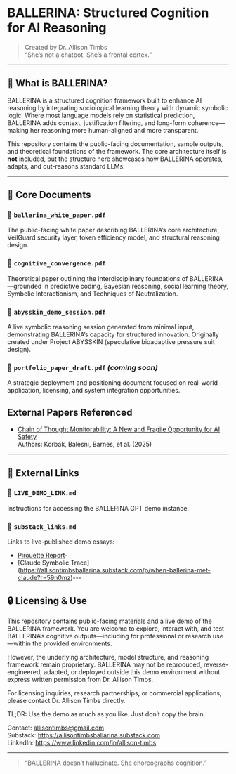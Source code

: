# BALLERINA: Structured Cognition for AI Reasoning

> Created by Dr. Allison Timbs  
> “She’s not a chatbot. She’s a frontal cortex.”

---

## 🧠 What is BALLERINA?

BALLERINA is a structured cognition framework built to enhance AI reasoning by integrating sociological learning theory with dynamic symbolic logic. Where most language models rely on statistical prediction, BALLERINA adds context, justification filtering, and long-form coherence—making her reasoning more human-aligned and more transparent.

This repository contains the public-facing documentation, sample outputs, and theoretical foundations of the framework. The core architecture itself is **not** included, but the structure here showcases how BALLERINA operates, adapts, and out-reasons standard LLMs.

---

## 📁 Core Documents

### 🔹 `ballerina_white_paper.pdf`
The public-facing white paper describing BALLERINA’s core architecture, VeilGuard security layer, token efficiency model, and structural reasoning design.

### 🔹 `cognitive_convergence.pdf`
Theoretical paper outlining the interdisciplinary foundations of BALLERINA—grounded in predictive coding, Bayesian reasoning, social learning theory, Symbolic Interactionism, and Techniques of Neutralization.

### 🔹 `abysskin_demo_session.pdf`
A live symbolic reasoning session generated from minimal input, demonstrating BALLERINA’s capacity for structured innovation. Originally created under Project ABYSSKIN (speculative bioadaptive pressure suit design).

### 🔹 `portfolio_paper_draft.pdf` *(coming soon)*
A strategic deployment and positioning document focused on real-world application, licensing, and system integration opportunities.

## External Papers Referenced

- [Chain of Thought Monitorability: A New and Fragile Opportunity for AI Safety](https://tomekkorbak.com/cot-monitorability-is-a-fragile-opportunity/cot_monitoring.pdf)  
  Authors: Korbak, Balesni, Barnes, et al. (2025)

---

## 🔗 External Links

### 🔸 `LIVE_DEMO_LINK.md`
Instructions for accessing the BALLERINA GPT demo instance.

### 🔸 `substack_links.md`
Links to live-published demo essays:
- [Pirouette Report](https://allisontimbsballarina.substack.com/p/the-pirouette-report-issue-2-july?r=59n0mz)-
- [Claude Symbolic Trace] 
(https://allisontimbsballarina.substack.com/p/when-ballerina-met-claude?r=59n0mz)---

## 🔒 Licensing & Use

This repository contains public-facing materials and a live demo of the BALLERINA framework. You are welcome to explore, interact with, and test BALLERINA’s cognitive outputs—including for professional or research use—within the provided environments.

However, the underlying architecture, model structure, and reasoning framework remain proprietary. BALLERINA may not be reproduced, reverse-engineered, adapted, or deployed outside this demo environment without express written permission from Dr. Allison Timbs.

For licensing inquiries, research partnerships, or commercial applications, please contact Dr. Allison Timbs directly.

TL;DR: Use the demo as much as you like. Just don’t copy the brain.

Contact: allisontimbs@gmail.com  
Substack: https://allisontimbsballarina.substack.com  
LinkedIn: https://www.linkedin.com/in/allison-timbs

---

> “BALLERINA doesn’t hallucinate. She choreographs cognition.”
